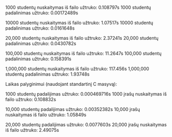 1000 studentų nuskaitymas iš failo užtruko: 0.108797s 
1000 studentų padalinimas užtruko: 0.00172489s 

10000 studentų nuskaitymas iš failo užtruko: 1.07517s 
10000 studentų padalinimas užtruko: 0.0161648s 

20,000 studentų nuskaitymas iš failo užtruko: 2.37241s 
20,000 studentų padalinimas užtruko: 0.0430782s 

100,000 studentų nuskaitymas iš failo užtruko: 11.2647s 
100,000 studentų padalinimas užtruko: 0.158391s 

1,000,000 studentų nuskaitymas iš failo užtruko: 117.456s 
1,000,000 studentų padalinimas užtruko: 1.93748s 


Laikas palyginimui (naudojant standartinį C masyvą):

1000 studentų padalijimas užtruko: 0.000469716s 
1000 įrašų nuskaitymas iš failo užtruko:  0.108832s 

10,000 studentų padalijimas užtruko: 0.00352382s 
10,000 įrašų nuskaitymas iš failo užtruko:  1.05849s 

20,000 studentų padalijimas užtruko: 0.0077603s 
20,000 įrašų nuskaitymas iš failo užtruko:  2.49075s 
